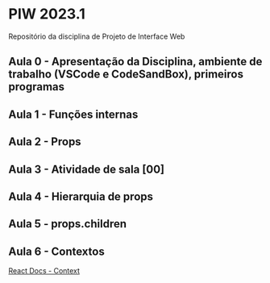 # PIW 2023.1
Repositório da disciplina de Projeto de Interface Web
## Aula 0 - Apresentação da Disciplina, ambiente de trabalho (VSCode e CodeSandBox), primeiros programas

## Aula 1 - Funções internas

## Aula 2 - Props

## Aula 3 - Atividade de sala [00]

## Aula 4 - Hierarquia de props

## Aula 5 - props.children

## Aula 6 - Contextos

[React Docs - Context](https://react.dev/learn/passing-data-deeply-with-context#the-problem-with-passing-props)